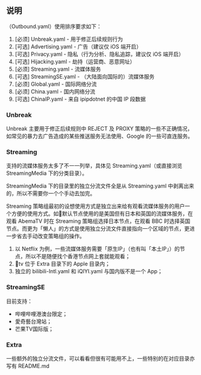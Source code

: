 ## 说明

（Outbound.yaml）使用排序要求如下：

1. [必须] Unbreak.yaml - 用于修正后续规则行为
2. [可选] Advertising.yaml - 广告（建议仅 iOS 端开启）
3. [可选] Privacy.yaml - 隐私（行为分析、隐私追踪，建议仅 iOS 端开启）
4. [可选] Hijacking.yaml - 劫持（运营商、恶意网址）
5. [必须] Streaming.yaml - 流媒体服务
6. [可选] StreamingSE.yaml - （大陆面向国际的）流媒体服务
7. [必须] Global.yaml - 国际网络分流
8. [必须] China.yaml - 国内网络分流
9. [可选] ChinaIP.yaml - 来自 ipipdotnet 的中国 IP 段数据

### Unbreak

Unbreak 主要用于修正后续规则中 REJECT 及 PROXY 策略的一些不正确情况，如常见的暴力去广告造成的某些推送服务无法使用、Google 的一些可直连服务。

### Streaming

支持的流媒体服务太多了不一一列举，具体见 Streaming.yaml（或直接浏览 StreamingMedia 下的分类目录）。

StreamingMedia 下的目录里的独立分流文件全是从 Streaming.yaml 中剥离出来的，所以不需要你一个个手动去加完。

Streaming 策略组最初的设想使用方式是独立出来给有观看流媒体服务的用户一个方便的使用方式。如默认节点使用的是美国但有日本和英国的流媒体服务，在观看 AbemaTV 时在 Streaming 策略组选择日本节点，在观看 BBC 时选择英国节点。而更为「懒人」的方式是使用独立分流文件直接指向一个区域的节点，更进一步省去手动改变策略组的操作。

1. 以 Netflix 为例，一些流媒体服务需要「原生IP」（也有叫「本土IP」）的节点，所以不是随便找个香港节点网上套就能观看；
2. tv 位于 Extra 目录下的 Apple 目录内；
3. 独立的 bilibili-Intl.yaml 和 iQIYI.yaml 与国内版不是一个 App；

### StreamingSE

目前支持：
- 哔哩哔哩港澳台限定；
- 愛奇藝台灣站；
- 芒果TV国际版；

### Extra

一些额外的独立分流文件，可以看看但很有可能用不上，一些特别的在对应目录亦写有 README.md